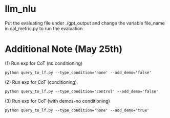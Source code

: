 # llm_nlu
Put the evaluating file under ./gpt_output and change the variable file_name in cal_metric.py to run the evaluation

# Additional Note (May 25th)
(1) Run exp for CoT (no conditioning)
```
python query_to_lf.py --type_condition='none' --add_demo='false'
```

(2) Run exp for CoT (conditioning)
```
python query_to_lf.py --type_condition='control' --add_demo='false'
```

(3) Run exp for CoT (with demos-no conditioning)
```
python query_to_lf.py --type_condition='none' --add_demo='true'
```

